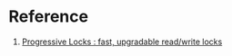 # Reference

1. [Progressive Locks : fast, upgradable read/write locks](http://wtarreau.blogspot.com/2018/02/progressive-locks-fast-upgradable.html)

